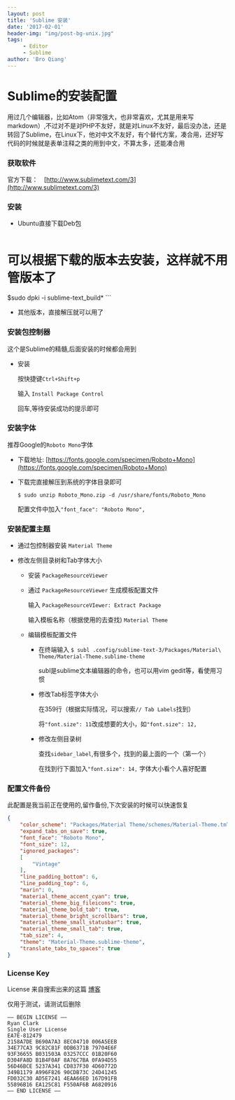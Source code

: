 ```yaml
---
layout: post
title: 'Sublime 安装'
date: '2017-02-01'
header-img: "img/post-bg-unix.jpg"
tags:
     - Editor
     - Sublime
author: 'Bro Qiang'
---
```


# Sublime的安装配置

用过几个编辑器，比如Atom（非常强大，也非常喜欢，尤其是用来写markdown）,不过对不是对PHP不友好，就是对Linux不友好，最后没办法，还是转回了Sublime，在Linux下，他对中文不友好，有个替代方案，凑合用，还好写代码的时候就是表单注释之类的用到中文，不算太多，还能凑合用

### 获取软件

官方下载：　[http://www.sublimetext.com/3](http://www.sublimetext.com/3)


### 安装

- Ubuntu直接下载Deb包
    ```shell
# 可以根据下载的版本去安装，这样就不用管版本了
$sudo dpki -i sublime-text_build*
    ```

- 其他版本，直接解压就可以用了


### 安装包控制器

这个是Sublime的精髓,后面安装的时候都会用到

- 安装

    按快捷键`Ctrl+Shift+p`

    输入 `Install Package Control`

    回车,等待安装成功的提示即可


### 安装字体

推荐Google的`Roboto Mono`字体

- 下载地址: [https://fonts.google.com/specimen/Roboto+Mono](https://fonts.google.com/specimen/Roboto+Mono)

- 下载完直接解压到系统的字体目录即可

    `$ sudo unzip Roboto_Mono.zip -d /usr/share/fonts/Roboto_Mono`

    配置文件中加入`"font_face": "Roboto Mono",`

### 安装配置主题

- 通过包控制器安装 `Material Theme`

- 修改左侧目录树和Tab字体大小

    - 安装 `PackageResourceViewer`

    - 通过 `PackageResourceViewer` 生成模板配置文件

        输入 `PackageResourceVIewer: Extract Package`

        输入模板名称（根据使用的去查找) `Material Theme`
    - 编辑模板配置文件

        - 在终端输入  `$ subl .config/sublime-text-3/Packages/Material\ Theme/Material-Theme.sublime-theme`

            subl是sublime文本编辑器的命令，也可以用vim gedit等，看使用习惯

        - 修改Tab标签字体大小

            在359行（根据实际情况，可以搜索`// Tab Labels`找到）

            将`"font.size": 11`改成想要的大小，如`"font.size": 12,`

        - 修改左侧目录树

            查找`sidebar_label`,有很多个，找到的最上面的一个（第一个）

            在找到行下面加入`"font.size": 14,` 字体大小看个人喜好配置
            

### 配置文件备份

此配置是我当前正在使用的,留作备份,下次安装的时候可以快速恢复

```json
{
    "color_scheme": "Packages/Material Theme/schemes/Material-Theme.tmTheme",
    "expand_tabs_on_save": true,
    "font_face": "Roboto Mono",
    "font_size": 12,
    "ignored_packages":
    [
        "Vintage"
    ],
    "line_padding_bottom": 6,
    "line_padding_top": 6,
    "marin": 0,
    "material_theme_accent_cyan": true,
    "material_theme_big_fileicons": true,
    "material_theme_bold_tab": true,
    "material_theme_bright_scrollbars": true,
    "material_theme_small_statusbar": true,
    "material_theme_small_tab": true,
    "tab_size": 4,
    "theme": "Material-Theme.sublime-theme",
    "translate_tabs_to_spaces": true
}

```


### License Key

License 来自搜索出来的这篇 [博客](http://blog.csdn.net/hexon804/article/details/50982952)

仅用于测试，请测试后删除


```
—– BEGIN LICENSE —–
Ryan Clark
Single User License
EA7E-812479
2158A7DE B690A7A3 8EC04710 006A5EEB
34E77CA3 9C82C81F 0DB6371B 79704E6F
93F36655 B031503A 03257CCC 01B20F60
D304FA8D B1B4F0AF 8A76C7BA 0FA94D55
56D46BCE 5237A341 CD837F30 4D60772D
349B1179 A996F826 90CDB73C 24D41245
FD032C30 AD5E7241 4EAA66ED 167D91FB
55896B16 EA125C81 F550AF6B A6820916
—— END LICENSE ——
```



